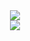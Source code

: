 <div align="center">
  <div align="center">
      <img src="https://github-readme-stats.anuraghazra1.vercel.app/api/top-langs/?username=josemalavebri&theme=dark&hide_border=true&no-bg=true&no-frame=true&langs_count=10"/>
  </div>
  <div align="center">
      <a href="https://skillicons.dev">
        <img src="https://skillicons.dev/icons?i=cs,java,angular,flutter&theme=dark" />
      </a>
  </div>
</div>
